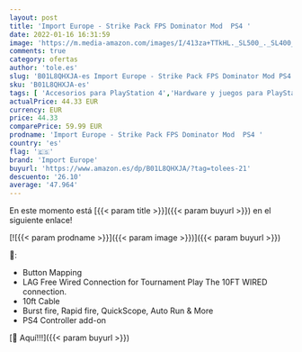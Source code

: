 ```yaml
---
layout: post
title: 'Import Europe - Strike Pack FPS Dominator Mod  PS4 '
date: 2022-01-16 16:31:59
image: 'https://m.media-amazon.com/images/I/413za+TTkHL._SL500_._SL400_.jpg'
comments: true
category: ofertas
author: 'tole.es'
slug: 'B01L8QHXJA-es Import Europe - Strike Pack FPS Dominator Mod PS4'
sku: 'B01L8QHXJA-es'
tags: [ 'Accesorios para PlayStation 4','Hardware y juegos para PlayStation 4','Mandos y controles para PlayStation 4','Videojuegos','import europe','ps4', ]
actualPrice: 44.33 EUR
currency: EUR
price: 44.33
comparePrice: 59.99 EUR
prodname: 'Import Europe - Strike Pack FPS Dominator Mod  PS4 '
country: 'es'
flag: '🇪🇸'
brand: 'Import Europe'
buyurl: 'https://www.amazon.es/dp/B01L8QHXJA/?tag=tolees-21'
descuento: '26.10'
average: '47.964'
---
```


En este momento está [{{< param title >}}]({{< param buyurl >}}) en el siguiente enlace!

[![{{< param prodname >}}]({{< param image >}})]({{< param buyurl >}})

🔎:

- Button Mapping
- LAG Free Wired Connection for Tournament Play The 10FT WIRED connection.
- 10ft Cable
- Burst fire, Rapid fire, QuickScope, Auto Run & More
- PS4 Controller add-on

[🛒 Aquí!!!]({{< param buyurl >}})
